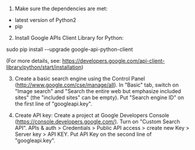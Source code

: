
1) Make sure the dependencies are met: 
- latest version of Python2
- pip

2) Install Google APIs Client Library for Python: 

sudo pip install --upgrade google-api-python-client

(For more details, see: https://developers.google.com/api-client-library/python/start/installation) 

3) Create a basic search engine using the Control Panel (http://www.google.com/cse/manage/all). In "Basic" tab, switch on "Image search" and "Search the entire web but emphasize included sites" (the "included sites" can be empty). Put "Search engine ID" on the first line of "googleapi.key". 

4) Create API key: Create a project at Google Developers Console (https://console.developers.google.com/). Turn on "Custom Search API". APIs & auth > Credentials > Public API access > create new Key > Server key > API KEY. Put API Key on the second line of "googleapi.key". 
